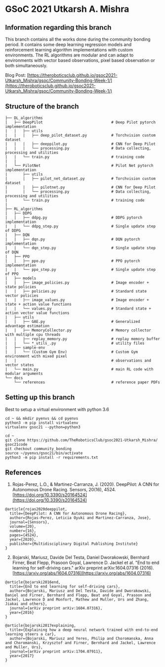 # GSoC 2021 Utkarsh A. Mishra

## Information regarding this branch

This branch contains all the works done during the community bonding period.
It contains some deep learning regression models and reinforcement learning algorithm implementations with custom environments.
The RL algorithms are modular and can adapt to environments with vector based observations, pixel based observation or both simultaneously. 

Blog Post: [https://theroboticsclub.github.io/gsoc2021-Utkarsh_Mishra/gsoc/Community-Bonding-Week-1/](https://theroboticsclub.github.io/gsoc2021-Utkarsh_Mishra/gsoc/Community-Bonding-Week-1/)

## Structure of the branch

    ├── DL_algorithms
    |   ├── DeepPilot                               # Deep Pilot pytorch implementation
    |   |   ├── utils                               
    |   |   |   ├── deep_pilot_dataset.py           # Torchvision custom dataset
    |   |   |   ├── deeppilot.py                    # CNN for Deep Pilot
    |   |   |   └── processing.py                   # Data collecting, processing and utilities
    |   |   └── train.py                            # training code
    |   |
    |   └── PilotNet                                # Pilot Net pytorch implementation
    |       ├── utils                               
    |       |   ├── pilot_net_dataset.py            # Torchvision custom dataset
    |       |   ├── pilotnet.py                     # CNN for Deep Pilot
    |       |   └── processing.py                   # Data collecting, processing and utilities
    |       └── train.py                            # training code
    |
    ├── RL_algorithms                               
    |   ├── DDPG                                    
    |   |   ├── ddpg.py                             # DDPG pytorch implementation
    |   |   └── ddpg_step.py                        # Single update step of DDPG
    |   ├── DQN                                     
    |   |   ├── dqn.py                              # DQN pytorch implementation
    |   |   └── dqn_step.py                         # Single update step of DQN
    |   ├── PPO                                     
    |   |   ├── ppo.py                              # PPO pytorch implementation
    |   |   └── ppo_step.py                         # Single update step of PPO
    |   ├── models                                  
    |   |   ├── image_policies.py                   # Image encoder + state policies
    |   |   ├── policies.py                         # Standard state vector policies
    |   |   ├── image_values.py                     # Image encoder + state + action value functions
    |   |   └── values.py                           # Standard state + action vector value functions
    |   ├── utils                                   
    |   |   ├── GAE.py                              # Generalized advantage estimation
    |   |   ├── MemoryCollector.py                  # Memory collector with multiple cpu threads
    |   |   ├── replay_memory.py                    # replay memory buffer
    |   |   └── *_utils_.py                         # utility files
    |   ├── sample-env                              
    |   |   └── (Custom Gym Env)                    # Custom Gym environment with mixed pixel
    |   |                                           # observations and vector states
    |   └── main.py                                 # main RL code with modular arguments
    └── docs                                                            
        └── references                              # reference paper PDFs

## Setting up this branch

Best to setup a virtual environment with python 3.6

```
cd ~ && mkdir pyenvs && cd pyenvs
python3 -m pip install virtualenv
virtualenv gsoc21 --python=python3

cd ~
git clone https://github.com/TheRoboticsClub/gsoc2021-Utkarsh_Mishra/ gsoc21code
git checkout community_bonding
source ~/pyenvs/gsoc21/bin/activate
python3 -m pip install -r requirements.txt
```

## References

1. Rojas-Perez, L.O., & Martinez-Carranza, J. (2020). DeepPilot: A CNN for Autonomous Drone Racing. Sensors, 20(16), 4524. [https://doi.org/10.3390/s20164524](https://doi.org/10.3390/s20164524)
```
@article{rojas2020deeppilot,
  title={DeepPilot: A CNN for Autonomous Drone Racing},
  author={Rojas-Perez, Leticia Oyuki and Martinez-Carranza, Jose},
  journal={Sensors},
  volume={20},
  number={16},
  pages={4524},
  year={2020},
  publisher={Multidisciplinary Digital Publishing Institute}
}
```

2. Bojarski, Mariusz, Davide Del Testa, Daniel Dworakowski, Bernhard Firner, Beat Flepp, Prasoon Goyal, Lawrence D. Jackel et al. "End to end learning for self-driving cars." arXiv preprint arXiv:1604.07316 (2016). [https://arxiv.org/abs/1604.07316](https://arxiv.org/abs/1604.07316)

```
@article{bojarski2016end,
  title={End to end learning for self-driving cars},
  author={Bojarski, Mariusz and Del Testa, Davide and Dworakowski, Daniel and Firner, Bernhard and Flepp, Beat and Goyal, Prasoon and Jackel, Lawrence D and Monfort, Mathew and Muller, Urs and Zhang, Jiakai and others},
  journal={arXiv preprint arXiv:1604.07316},
  year={2016}
}

@article{bojarski2017explaining,
  title={Explaining how a deep neural network trained with end-to-end learning steers a car},
  author={Bojarski, Mariusz and Yeres, Philip and Choromanska, Anna and Choromanski, Krzysztof and Firner, Bernhard and Jackel, Lawrence and Muller, Urs},
  journal={arXiv preprint arXiv:1704.07911},
  year={2017}
}
```